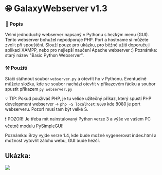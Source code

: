 # 🌐 GalaxyWebserver v1.3

### 📄 Popis

Velmi jednoduchý webserver napsaný v Pythonu s hezkým menu (GUI). Tento webserver bohužel nepodporuje PHP. Port a hostname si můžete zvolit při spouštění. Slouží pouze pro ukázku, pro běžné užití doporučuji aplikaci XAMPP, nebo pro nejlepší naučení Apache webserver :)  Poznámka: starý název "Basic Python Webserver".

### ⚒️ Použití

Stačí stáhnout soubor `webserver.py` a otevřít ho v Pythonu. Eventuelně můžete složku, kde se soubor nachází otevřít v příkazovém řádku a soubor spustit příkazem `py webserver.py` 

💡 TIP: Pokud používáš PHP, je tu velice užitečný příkaz, který spustí PHP development webserver ->  `php -S localhost:8080` kde 8080 je port webserveru. Pozor! musí tam být velké S.

❗ POZOR! Je třeba mít nainstalovaný Python verze 3 a výše ve vašem PC včetně modulu PySimpleGUI!

Poznámka: Brzy vyjde verze 1.4, kde bude možné vygenerovat index.html a možnost vytovřit zálohu webu, GUI bude hezčí.

## Ukázka:

![](https://media.discordapp.net/attachments/865982224607871006/915258288403255326/GalaxyWebserver_30.11.2021_16_09_27.png)
